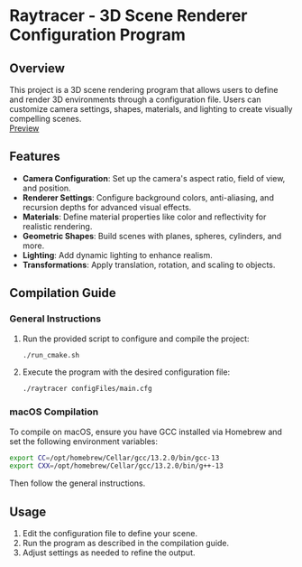 # Raytracer - 3D Scene Renderer Configuration Program

## Overview
This project is a 3D scene rendering program that allows users to define and render 3D environments through a configuration file. Users can customize camera settings, shapes, materials, and lighting to create visually compelling scenes.  
[Preview](https://files.catbox.moe/c2i0ex.ppm)

## Features
- **Camera Configuration**: Set up the camera's aspect ratio, field of view, and position.
- **Renderer Settings**: Configure background colors, anti-aliasing, and recursion depths for advanced visual effects.
- **Materials**: Define material properties like color and reflectivity for realistic rendering.
- **Geometric Shapes**: Build scenes with planes, spheres, cylinders, and more.
- **Lighting**: Add dynamic lighting to enhance realism.
- **Transformations**: Apply translation, rotation, and scaling to objects.

## Compilation Guide
### General Instructions
1. Run the provided script to configure and compile the project:
   ```bash
   ./run_cmake.sh
   ```
2. Execute the program with the desired configuration file:
   ```bash
   ./raytracer configFiles/main.cfg
   ```

### macOS Compilation
To compile on macOS, ensure you have GCC installed via Homebrew and set the following environment variables:
```bash
export CC=/opt/homebrew/Cellar/gcc/13.2.0/bin/gcc-13
export CXX=/opt/homebrew/Cellar/gcc/13.2.0/bin/g++-13
```
Then follow the general instructions.

## Usage
1. Edit the configuration file to define your scene.
2. Run the program as described in the compilation guide.
3. Adjust settings as needed to refine the output.
